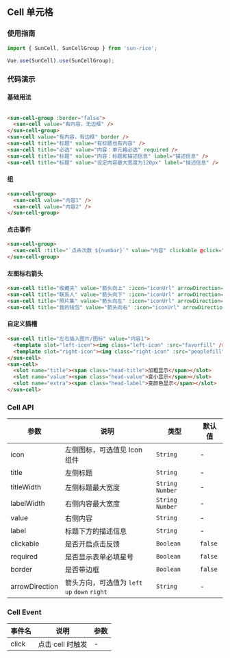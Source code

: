 ## Cell 单元格

### 使用指南
``` javascript
import { SunCell, SunCellGroup } from 'sun-rice';

Vue.use(SunCell).use(SunCellGroup);
```

### 代码演示

#### 基础用法

```html

<sun-cell-group :border="false">
  <sun-cell value="有内容，无边框" />
</sun-cell-group>
<sun-cell value="有内容，有边框" border />
<sun-cell title="标题" value="有标题也有内容" />
<sun-cell title="必选" value="内容：单元格必选" required />
<sun-cell title="标题" value="内容：标题和描述信息" label="描述信息" />
<sun-cell title="标题" value="设定内容最大宽度为120px" label="描述信息" />
```

#### 组
```html
<sun-cell-group>
  <sun-cell value="内容1" />
  <sun-cell value="内容2" />
</sun-cell-group>
```

#### 点击事件
```html
<sun-cell-group>
  <sun-cell :title="`点击次数 ${numbar}`" value="内容" clickable @click="onClick($event, 'value')" />
</sun-cell-group>
```

#### 左图标右箭头

```html
<sun-cell title="收藏夹" value="箭头向上" :icon="iconUrl" arrowDirection="up" />
<sun-cell title="联系人" value="箭头向下" :icon="iconUrl" arrowDirection="down" />
<sun-cell title="照片集" value="箭头向左" :icon="iconUrl" arrowDirection="left" />
<sun-cell title="我的钱包" value="箭头向右" :icon="iconUrl" arrowDirection="right" />
```

#### 自定义插槽
```html
<sun-cell title="左右插入图片/图标" value="内容1">
  <template slot="left-icon"><img class="left-icon" :src="favorfill" /></template>
  <template slot="right-icon"><img class="right-icon" :src="peoplefill" /></template>
</sun-cell>
<sun-cell>
  <slot name="title"><span class="head-title">加粗显示</span></slot>
  <slot name="value"><span class="head-value">变小显示</span></slot>
  <slot name="extra"><span class="head-label">变颜色显示</span></slot>
</sun-cell>
```

### Cell API

| 参数 | 说明 | 类型 | 默认值 |
|-----------|-----------|-----------|-------------|
| icon | 左侧图标，可选值见 Icon 组件 | `String` | - |
| title | 左侧标题 | `String` | - |
| titleWidth | 左侧标题最大宽度 | `String` `Number` | - |
| labelWidth | 右侧内容最大宽度 | `String` `Number` | - |
| value | 右侧内容 | `String` | - |
| label | 标题下方的描述信息 | `String` | - |
| clickable | 是否开启点击反馈 | `Boolean` | `false` |
| required | 是否显示表单必填星号 | `Boolean` | `false` |
| border | 是否带边框 | `Boolean` | `false` |
| arrowDirection | 箭头方向，可选值为 `left` `up` `down` `right` | `String` | - |

### Cell Event

| 事件名 | 说明 | 参数 |
|-----------|-----------|-----------|
| click | 点击 cell 时触发 | - |
